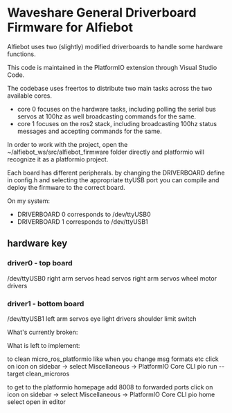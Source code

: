 # Waveshare General Driverboard Firmware for Alfiebot

Alfiebot uses two (slightly) modified driverboards to handle some hardware functions.  

This code is maintained in the PlatformIO extension through Visual Studio Code.

The codebase uses freertos to distribute two main tasks across the two available cores.
- core 0 focuses on the hardware tasks, including polling the serial bus servos at 100hz as well broadcasting commands for the same.
- core 1 focuses on the ros2 stack, including broadcasting 100hz status messages and accepting commands for the same.

In order to work with the project, open the ~/alfiebot_ws/src/alfiebot_firmware folder directly and platformio will recognize it as a platformio project.

Each board has different peripherals.  by changing the DRIVERBOARD define in config.h and selecting the appropriate ttyUSB port you can compile and deploy the firmware to the correct board.

On my system:
 - DRIVERBOARD 0 corresponds to /dev/ttyUSB0
 - DRIVERBOARD 1 corresponds to /dev/ttyUSB1


## hardware key

### driver0 - top board
/dev/ttyUSB0
right arm servos
head servos
right arm servos
wheel motor drivers

### driver1 - bottom board
/dev/ttyUSB1
left arm servos
eye light drivers
shoulder limit switch





What's currently broken:




What is left to implement:






to clean micro_ros_platformio
like when you change msg formats etc
click on icon on sidebar -> select Miscellaneous -> PlatformIO Core CLI
pio run --target clean_microros

to get to the platformio homepage
add 8008 to forwarded ports
click on icon on sidebar -> select Miscellaneous -> PlatformIO Core CLI
pio home
select open in editor